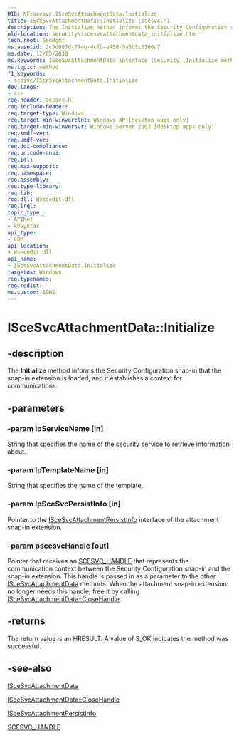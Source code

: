 ```yaml
---
UID: NF:scesvc.ISceSvcAttachmentData.Initialize
title: ISceSvcAttachmentData::Initialize (scesvc.h)
description: The Initialize method informs the Security Configuration snap-in that the snap-in extension is loaded, and it establishes a context for communications.
old-location: security\iscesvcattachmentdata_initialize.htm
tech.root: SecMgmt
ms.assetid: 2c5d087d-774b-4cfb-a458-9a5b1c6106c7
ms.date: 12/05/2018
ms.keywords: ISceSvcAttachmentData interface [Security],Initialize method, ISceSvcAttachmentData.Initialize, ISceSvcAttachmentData::Initialize, Initialize, Initialize method [Security], Initialize method [Security],ISceSvcAttachmentData interface, _config_iscesvcattachmentdata_initialize, scesvc/ISceSvcAttachmentData::Initialize, security.iscesvcattachmentdata_initialize
ms.topic: method
f1_keywords:
- scesvc/ISceSvcAttachmentData.Initialize
dev_langs:
- c++
req.header: scesvc.h
req.include-header: 
req.target-type: Windows
req.target-min-winverclnt: Windows XP [desktop apps only]
req.target-min-winversvr: Windows Server 2003 [desktop apps only]
req.kmdf-ver: 
req.umdf-ver: 
req.ddi-compliance: 
req.unicode-ansi: 
req.idl: 
req.max-support: 
req.namespace: 
req.assembly: 
req.type-library: 
req.lib: 
req.dll: Wsecedit.dll
req.irql: 
topic_type:
- APIRef
- kbSyntax
api_type:
- COM
api_location:
- Wsecedit.dll
api_name:
- ISceSvcAttachmentData.Initialize
targetos: Windows
req.typenames: 
req.redist: 
ms.custom: 19H1
---
```


# ISceSvcAttachmentData::Initialize


## -description


The <b>Initialize</b> method informs the Security Configuration snap-in that the snap-in extension is loaded, and it establishes a context for communications.


## -parameters




### -param lpServiceName [in]

String that specifies the name of the security service to retrieve information about.


### -param lpTemplateName [in]

String that specifies the name of the template.


### -param lpSceSvcPersistInfo [in]

Pointer to the 
<a href="https://docs.microsoft.com/windows/desktop/api/scesvc/nn-scesvc-iscesvcattachmentpersistinfo">ISceSvcAttachmentPersistInfo</a> interface of the attachment snap-in extension.


### -param pscesvcHandle [out]

Pointer that receives an 
<a href="https://docs.microsoft.com/windows/desktop/SecMgmt/scesvc-handle">SCESVC_HANDLE</a> that represents the communication context between the Security Configuration snap-in and the snap-in extension. This handle is passed in as a parameter to the other <a href="https://docs.microsoft.com/windows/desktop/api/scesvc/nn-scesvc-iscesvcattachmentdata">ISceSvcAttachmentData</a> methods. When the attachment snap-in extension no longer needs this handle, free it by calling 
<a href="https://docs.microsoft.com/windows/desktop/api/scesvc/nf-scesvc-iscesvcattachmentdata-closehandle">ISceSvcAttachmentData::CloseHandle</a>.


## -returns



The return value is an HRESULT. A value of S_OK indicates the method was successful.




## -see-also




<a href="https://docs.microsoft.com/windows/desktop/api/scesvc/nn-scesvc-iscesvcattachmentdata">ISceSvcAttachmentData</a>



<a href="https://docs.microsoft.com/windows/desktop/api/scesvc/nf-scesvc-iscesvcattachmentdata-closehandle">ISceSvcAttachmentData::CloseHandle</a>



<a href="https://docs.microsoft.com/windows/desktop/api/scesvc/nn-scesvc-iscesvcattachmentpersistinfo">ISceSvcAttachmentPersistInfo</a>



<a href="https://docs.microsoft.com/windows/desktop/SecMgmt/scesvc-handle">SCESVC_HANDLE</a>
 

 


